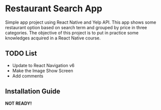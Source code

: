 # Restaurant Search App

Simple app project using React Native and Yelp API. This app shows some restaurant option based on search term and grouped by price in three categories. The objective of this project is to put in practice some knowledges acquired in a React Native course.

## TODO List
- Update to React Navigation v6
- Make the Image Show Screen
- Add comments

## Installation Guide

**NOT READY!**
